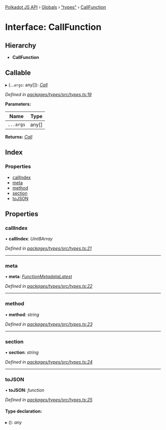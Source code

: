 [Polkadot JS API](../README.md) › [Globals](../globals.md) › ["types"](../modules/_types_.md) › [CallFunction](_types_.callfunction.md)

# Interface: CallFunction

## Hierarchy

* **CallFunction**

## Callable

▸ (...`args`: any[]): *[Call](_interfaces_runtime_types_.call.md)*

*Defined in [packages/types/src/types.ts:19](https://github.com/polkadot-js/api/blob/72e9474f6f/packages/types/src/types.ts#L19)*

**Parameters:**

Name | Type |
------ | ------ |
`...args` | any[] |

**Returns:** *[Call](_interfaces_runtime_types_.call.md)*

## Index

### Properties

* [callIndex](_types_.callfunction.md#callindex)
* [meta](_types_.callfunction.md#meta)
* [method](_types_.callfunction.md#method)
* [section](_types_.callfunction.md#section)
* [toJSON](_types_.callfunction.md#tojson)

## Properties

###  callIndex

• **callIndex**: *Uint8Array*

*Defined in [packages/types/src/types.ts:21](https://github.com/polkadot-js/api/blob/72e9474f6f/packages/types/src/types.ts#L21)*

___

###  meta

• **meta**: *[FunctionMetadataLatest](_interfaces_metadata_types_.functionmetadatalatest.md)*

*Defined in [packages/types/src/types.ts:22](https://github.com/polkadot-js/api/blob/72e9474f6f/packages/types/src/types.ts#L22)*

___

###  method

• **method**: *string*

*Defined in [packages/types/src/types.ts:23](https://github.com/polkadot-js/api/blob/72e9474f6f/packages/types/src/types.ts#L23)*

___

###  section

• **section**: *string*

*Defined in [packages/types/src/types.ts:24](https://github.com/polkadot-js/api/blob/72e9474f6f/packages/types/src/types.ts#L24)*

___

###  toJSON

• **toJSON**: *function*

*Defined in [packages/types/src/types.ts:25](https://github.com/polkadot-js/api/blob/72e9474f6f/packages/types/src/types.ts#L25)*

#### Type declaration:

▸ (): *any*
